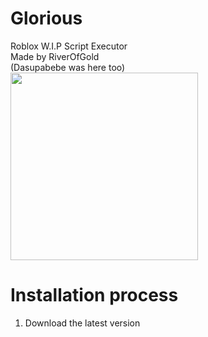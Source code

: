 # Glorious
Roblox W.I.P Script Executor  
Made by RiverOfGold  
(Dasupabebe was here too)  
<img src="https://cdn.discordapp.com/attachments/979781207594266708/1005811091919601684/logo1-removebg-preview.png" width =300>
# Installation process
1. Download the latest version

